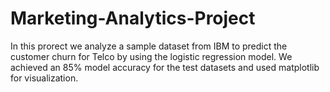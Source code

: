 # Marketing-Analytics-Project
In this prorect we analyze a sample dataset from IBM to predict the customer churn for Telco by using the logistic regression model. 
We achieved an 85% model accuracy for the test datasets and used matplotlib for visualization.
